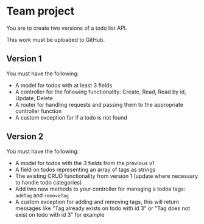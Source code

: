 # Team project

You are to create two versions of a todo list API.

This work must be uploaded to GitHub.

## Version 1

You must have the following:

- A model for todos with at least 3 fields
- A controller for the following functionality: Create, Read, Read by id, Update, Delete
- A router for handling requests and passing them to the appropriate controller function
- A custom exception for if a todo is not found

## Version 2

You must have the following:

- A model for todos with the 3 fields from the previous v1
- A field on todos representing an array of tags as strings
- The existing CRUD functionality from version 1 (update where necessary to handle todo categories)
- Add two new methods to your controller for managing a todos tags: `addTag` and `removeTag`
- A custom exception for adding and removing tags, this will return messages like "Tag already exists on todo with id 3" or "Tag does not exist on todo with id 3" for example